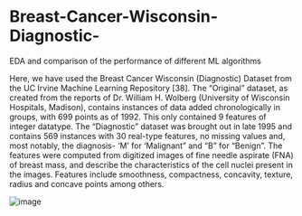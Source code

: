 # Breast-Cancer-Wisconsin-Diagnostic-
EDA and comparison of the performance of different ML algorithms

Here, we have used the Breast Cancer Wisconsin (Diagnostic) Dataset from the UC
Irvine Machine Learning Repository [38]. The “Original” dataset, as created from 
the reports of Dr. William H. Wolberg (University of Wisconsin Hospitals, 
Madison), contains instances of data added chronologically in groups, with 699 
points as of 1992. This only contained 9 features of integer datatype. The 
“Diagnostic” dataset was brought out in late 1995 and contains 569 instances with 
30 real-type features, no missing values and, most notably, the diagnosis- ‘M’ for 
‘Malignant” and “B” for “Benign”. The features were computed from digitized 
images of fine needle aspirate (FNA) of breast mass, and describe the characteristics 
of the cell nuclei present in the images. Features include smoothness, compactness, 
concavity, texture, radius and concave points among others.

![image](https://github.com/user-attachments/assets/4c294cf5-5cf7-497e-a2af-4d6b65f25613)
